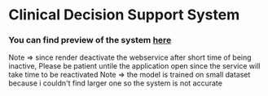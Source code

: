 # Clinical Decision Support System

### You can find preview of the system [here](https://cdss.onrender.com/)
Note => since render deactivate the webservice after short time of being inactive, Please be patient untile the application open since the service will take time to be reactivated
Note => the model is trained on small dataset because i couldn't find larger one so the system is not accurate 
